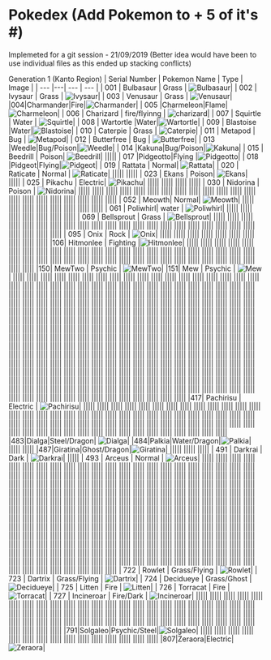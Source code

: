 # Pokedex (Add Pokemon to + 5 of it's #)
Implemeted for a git session - 21/09/2019 (Better idea would have been to use individual files as this ended up stacking conflicts)

Generation 1 (Kanto Region)
| Serial Number | Pokemon Name | Type | Image |
| --- |---| --- | --- |
| 001 | Bulbasaur | Grass | ![Bulbasaur](https://cdn.bulbagarden.net/upload/2/21/001Bulbasaur.png)|
| 002 | Ivysaur | Grass | ![Ivysaur](https://assets.pokemon.com/assets/cms2/img/pokedex/full/002.png)|
| 003 | Venusaur | Grass | ![Venusaur](https://img.pokemondb.net/artwork/large/venusaur.jpg)|
|004|Charmander|Fire|![Charmander](https://miro.medium.com/max/343/1*Hxptm5gIRc3HyYXzw5nfpw.png)|
| 005 |Charmeleon|Flame|![Charmeleon](https://img.pokemondb.net/artwork/large/charmeleon.jpg)|
| 006 | Charizard | fire/flyinng | ![charizard](https://img.pokemondb.net/artwork/charizard.jpg)|
| 007 | Squirtle | Water | ![Squirtle](https://img.pokemondb.net/artwork/squirtle.jpg)|
| 008 | Wartortle |Water|![Wartortle](https://img.pokemondb.net/artwork/large/wartortle.jpg)|
| 009 | Blastoise |Water|![Blastoise](https://img.pokemondb.net/artwork/large/blastoise.jpg)|
| 010 | Caterpie | Grass | ![Caterpie](https://cdn.bulbagarden.net/upload/5/5d/010Caterpie.png)|
| 011 | Metapod | Bug | ![Metapod](https://img.pokemondb.net/artwork/large/metapod.jpg)|
| 012 | Butterfree | Bug | ![Butterfree](https://cdn.bulbagarden.net/upload/d/d1/012Butterfree.png)|
| 013 |Weedle|Bug/Poison|![Weedle](https://img.pokemondb.net/artwork/large/weedle.jpg)|
| 014 |Kakuna|Bug/Poison|![Kakuna](https://img.pokemondb.net/artwork/large/kakuna.jpg)|
| 015 | Beedrill  | Poison| ![Beedrill](https://vignette.wikia.nocookie.net/pokemon/images/3/3d/Jimmy_Beedrill.png/revision/latest?cb=20160104203550)| 
|||||
| 017 |Pidgeotto|Flying |![Pidgeotto](https://img.pokemondb.net/artwork/large/pidgeotto.jpg)|
| 018 |Pidgeot|Flying|![Pidgeot](https://img.pokemondb.net/artwork/large/pidgeot.jpg)|
| 019 | Rattata | Normal| ![Rattata](https://vignette.wikia.nocookie.net/gabes-pokemon-adventures/images/2/2b/019Rattata_Dream.png/revision/latest?cb=20151206205539)|
| 020 | Raticate | Normal | ![Raticate](https://assets.pokemon.com/assets/cms2/img/pokedex/full/020.png)|
|||||
|||||
| 023  | Ekans     | Poison| ![Ekans](https://cdn.bulbagarden.net/upload/f/fa/023Ekans.png)|  
|||||
| 025 | Pikachu | Electric| ![Pikachu](https://assets.pokemon.com/assets/cms2/img/pokedex/full/025.png)|
|||||
|||||
|||||
|||||
| 030 | Nidorina | Poison | ![Nidorina](https://cdn.bulbagarden.net/upload/c/cd/030Nidorina.png)|
|||||
|||||
|||||
|||||
|||||
|||||
|||||
|||||
|||||
|||||
|||||
|||||
|||||
|||||
|||||
|||||
|||||
|||||
|||||
|||||
|||||
| 052 | Meowth| Normal| ![Meowth](https://cdn.bulbagarden.net/upload/d/d6/052Meowth.png)|
|||||
|||||
|||||
|||||
|||||
|||||
|||||
|||||
| 061 | Poliwhirl| water | ![Poliwhirl](https://cdn.bulbagarden.net/upload/a/a9/061Poliwhirl.png)|
|||||
|||||
|||||
|||||
|||||
|||||
|||||
| 069 | Bellsprout | Grass | ![Bellsprout](https://assets.pokemon.com/assets/cms2/img/pokedex/full/069.png)|
|||||
|||||
|||||
|||||
|||||
|||||
|||||
|||||
|||||
|||||
|||||
|||||
|||||
|||||
|||||
|||||
|||||
|||||
|||||
|||||
|||||
|||||
|||||
|||||
|||||
| 095 | Onix | Rock | ![Onix](https://assets.pokemon.com/assets/cms2/img/pokedex/full/095.png)|
|||||
|||||
|||||
|||||
|||||
|||||
|||||
|||||
|||||
|||||
|106| Hitmonlee | Fighting |![Hitmonlee](https://assets.pokemon.com/assets/cms2/img/pokedex/full/106.png)|
|||||
|||||
|||||
|||||
|||||
|||||
|||||
|||||
|||||
|||||
|||||
|||||
|||||
|||||
|||||
|||||
|||||
|||||
|||||
|||||
|||||
|||||
|||||
|||||
|||||
|||||
|||||
|||||
|||||
|||||
|||||
|||||
|||||
|||||
|||||
|||||
|||||
|||||
|||||
|||||
|||||
|||||
|||||
|150| MewTwo | Psychic | ![MewTwo](https://assets.pokemon.com/assets/cms2/img/pokedex/full/150.png)|
|151| Mew | Psychic | ![Mew](https://assets.pokemon.com/assets/cms2/img/pokedex/full/151.png)|
|||||
|||||
|||||
|||||
|||||
|||||
|||||
|||||
|||||
|||||
|||||
|||||
|||||
|||||
|||||
|||||
|||||
|||||
|||||
|||||
|||||
|||||
|||||
|||||
|||||
|||||
|||||
|||||
|||||
|||||
|||||
|||||
|||||
|||||
|||||
|||||
|||||
|||||
|||||
|||||
|||||
|||||
|||||
|||||
|||||
|||||
|||||
|||||
|||||
|||||
|||||
|||||
|||||
|||||
|||||
|||||
|||||
|||||
|||||
|||||
|||||
|||||
|||||
|||||
|||||
|||||
|||||
|||||
|||||
|||||
|||||
|||||
|||||
|||||
|||||
|||||
|||||
|||||
|||||
|||||
|||||
|||||
|||||
|||||
|||||
|||||
|||||
|||||
|||||
|||||
|||||
|||||
|||||
|||||
|||||
|||||
|||||
|||||
|||||
|||||
|||||
|||||
|||||
|||||
|||||
|||||
|||||
|||||
|||||
|||||
|||||
|||||
|||||
|||||
|||||
|||||
|||||
|||||
|||||
|||||
|||||
|||||
|||||
|||||
|||||
|||||
|||||
|||||
|||||
|||||
|||||
|||||
|||||
|||||
|||||
|||||
|||||
|||||
|||||
|||||
|||||
|||||
|||||
|||||
|||||
|||||
|||||
|||||
|||||
|||||
|||||
|||||
|||||
|||||
|||||
|||||
|||||
|||||
|||||
|||||
|||||
|||||
|||||
|||||
|||||
|||||
|||||
|||||
|||||
|||||
|||||
|||||
|||||
|||||
|||||
|||||
|||||
|||||
|||||
|||||
|||||
|||||
|||||
|||||
|||||
|||||
|||||
|||||
|||||
|||||
|||||
|||||
|||||
|||||
|||||
|||||
|||||
|||||
|||||
|||||
|||||
|||||
|||||
|||||
|||||
|||||
|||||
|||||
|||||
|||||
|||||
|||||
|||||
|||||
|||||
|||||
|||||
|||||
|||||
|||||
|||||
|||||
|||||
|||||
|||||
|||||
|||||
|||||
|||||
|||||
|||||
|||||
|||||
|||||
|||||
|||||
|||||
|||||
|||||
|||||
|||||
|||||
|||||
|||||
|||||
|||||
|||||
|||||
|||||
|||||
|||||
|||||
|||||
|||||
|||||
|||||
|||||
|||||
|||||
|||||
|||||
|||||
|||||
|||||
|||||
|417| Pachirisu | Electric | ![Pachirisu](https://assets.pokemon.com/assets/cms2/img/pokedex/full/417.png)|
|||||
|||||
|||||
|||||
|||||
|||||
|||||
|||||
|||||
|||||
|||||
|||||
|||||
|||||
|||||
|||||
|||||
|||||
|||||
|||||
|||||
|||||
|||||
|||||
|||||
|||||
|||||
|||||
|||||
|||||
|||||
|||||
|||||
|||||
|||||
|||||
|||||
|||||
|||||
|||||
|||||
|||||
|||||
|||||
|||||
|||||
|||||
|||||
|||||
|||||
|||||
|||||
|||||
|||||
|||||
|||||
|||||
|||||
|||||
|||||
|||||
|||||
|||||
|||||
|||||
|483|Dialga|Steel/Dragon| ![Dialga](https://assets.pokemon.com/assets/cms2/img/pokedex/full/483.png)|
|484|Palkia|Water/Dragon|![Palkia](https://vignette.wikia.nocookie.net/omniversal-battlefield/images/1/19/Palkia_render-0.png/revision/latest?cb=20180718042935)|
|||||
|||||
|487|Giratina|Ghost/Dragon|![Giratina](https://assets.pokemon.com/assets/cms2/img/pokedex/full/487.png)|
|||||
|||||
|||||
| 491 | Darkrai | Dark | ![Darkrai](https://cdn.bulbagarden.net/upload/6/6d/491Darkrai.png)|
|||||
| 493 | Arceus | Normal | ![Arceus](https://assets.pokemon.com/assets/cms2/img/pokedex/full/493.png)|
|||||
|||||
|||||
|||||
|||||
|||||
|||||
|||||
|||||
|||||
|||||
|||||
|||||
|||||
|||||
|||||
|||||
|||||
|||||
|||||
|||||
|||||
|||||
|||||
|||||
|||||
|||||
|||||
|||||
|||||
|||||
|||||
|||||
|||||
|||||
|||||
|||||
|||||
|||||
|||||
|||||
|||||
|||||
|||||
|||||
|||||
|||||
|||||
|||||
|||||
|||||
|||||
|||||
|||||
|||||
|||||
|||||
|||||
|||||
|||||
|||||
|||||
|||||
|||||
|||||
|||||
|||||
|||||
|||||
|||||
|||||
|||||
|||||
|||||
|||||
|||||
|||||
|||||
|||||
|||||
|||||
|||||
|||||
|||||
|||||
|||||
|||||
|||||
|||||
|||||
|||||
|||||
|||||
|||||
|||||
|||||
|||||
|||||
|||||
|||||
|||||
|||||
|||||
|||||
|||||
|||||
|||||
|||||
|||||
|||||
|||||
|||||
|||||
|||||
|||||
|||||
|||||
|||||
|||||
|||||
|||||
|||||
|||||
|||||
|||||
|||||
|||||
|||||
|||||
|||||
|||||
|||||
|||||
|||||
|||||
|||||
|||||
|||||
|||||
|||||
|||||
|||||
|||||
|||||
|||||
|||||
|||||
|||||
|||||
|||||
|||||
|||||
|||||
|||||
|||||
|||||
|||||
|||||
|||||
|||||
|||||
|||||
|||||
|||||
|||||
|||||
|||||
|||||
|||||
|||||
|||||
|||||
|||||
|||||
|||||
|||||
|||||
|||||
|||||
|||||
|||||
|||||
|||||
|||||
|||||
|||||
|||||
|||||
|||||
|||||
|||||
|||||
|||||
|||||
|||||
|||||
|||||
|||||
|||||
|||||
|||||
|||||
|||||
|||||
|||||
|||||
|||||
|||||
|||||
|||||
|||||
|||||
|||||
|||||
|||||
|||||
|||||
|||||
|||||
|||||
|||||
|||||
|||||
|||||
|||||
|||||
|||||
|||||
| 722 | Rowlet | Grass/Flying | ![Rowlet](https://img.pokemondb.net/artwork/large/rowlet.jpg)|
| 723 | Dartrix | Grass/Flying | ![Dartrix](https://img.pokemondb.net/artwork/large/dartrix.jpg)|
| 724 | Decidueye | Grass/Ghost | ![Decidueye](https://img.pokemondb.net/artwork/large/decidueye.jpg)|
| 725 | Litten | Fire | ![Litten](https://img.pokemondb.net/artwork/large/litten.jpg)|
| 726 | Torracat | Fire | ![Torracat](https://img.pokemondb.net/artwork/torracat.jpg)|
| 727 | Incineroar | Fire/Dark | ![Incineroar](https://img.pokemondb.net/artwork/incineroar.jpg)|
|||||
|||||
|||||
|||||
|||||
|||||
|||||
|||||
|||||
|||||
|||||
|||||
|||||
|||||
|||||
|||||
|||||
|||||
|||||
|||||
|||||
|||||
|||||
|||||
|||||
|||||
|||||
|||||
|||||
|||||
|||||
|||||
|||||
|||||
|||||
|||||
|||||
|||||
|||||
|||||
|||||
|||||
|||||
|||||
|||||
|||||
|||||
|||||
|||||
|||||
|||||
|||||
|||||
|||||
|||||
|||||
|||||
|||||
|||||
|||||
|||||
|||||
|||||
|791|Solgaleo|Psychic/Steel|![Solgaleo](https://assets.pokemon.com/assets/cms2/img/pokedex/full/791.png)|
|||||
|||||
|||||
|||||
|||||
|||||
|||||
|||||
|||||
|||||
|||||
|||||
|||||
|||||
|||||
|807|Zeraora|Electric|![Zeraora](https://assets.pokemon.com/assets/cms2/img/pokedex/full/807.png)|
